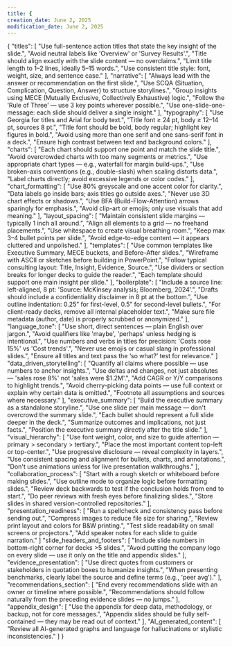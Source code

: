 ```yaml
---
title: {
creation_date: June 2, 2025
modification_date: June 2, 2025
---
```



{
  "titles": [
    "Use full-sentence action titles that state the key insight of the slide.",
    "Avoid neutral labels like 'Overview' or 'Survey Results'.",
    "Title should align exactly with the slide content — no overclaims.",
    "Limit title length to 1–2 lines, ideally 5–15 words.",
    "Use consistent title style: font, weight, size, and sentence case."
  ],
  "narrative": [
    "Always lead with the answer or recommendation on the first slide.",
    "Use SCQA (Situation, Complication, Question, Answer) to structure storylines.",
    "Group insights using MECE (Mutually Exclusive, Collectively Exhaustive) logic.",
    "Follow the ‘Rule of Three’ — use 3 key points wherever possible.",
    "Use one-slide-one-message: each slide should deliver a single insight."
  ],
  "typography": [
    "Use Georgia for titles and Arial for body text.",
    "Title font ≥ 24 pt, body ≥ 12–14 pt, sources 8 pt.",
    "Title font should be bold, body regular; highlight key figures in bold.",
    "Avoid using more than one serif and one sans-serif font in a deck.",
    "Ensure high contrast between text and background colors."
  ],
  "charts": [
    "Each chart should support one point and match the slide title.",
    "Avoid overcrowded charts with too many segments or metrics.",
    "Use appropriate chart types — e.g., waterfall for margin build-ups.",
    "Use broken-axis conventions (e.g., double-slash) when scaling distorts data.",
    "Label charts directly; avoid excessive legends or color codes."
  ],
  "chart_formatting": [
    "Use 80% greyscale and one accent color for clarity.",
    "Data labels go inside bars; axis titles go outside axes.",
    "Never use 3D chart effects or shadows.",
    "Use BFA (Build-Flow-Attention) arrows sparingly for emphasis.",
    "Avoid clip-art or emojis; only use visuals that add meaning."
  ],
  "layout_spacing": [
    "Maintain consistent slide margins — typically 1 inch all around.",
    "Align all elements to a grid — no freehand placements.",
    "Use whitespace to create visual breathing room.",
    "Keep max 3–4 bullet points per slide.",
    "Avoid edge-to-edge content — it appears cluttered and unpolished."
  ],
  "templates": [
    "Use common templates like Executive Summary, MECE buckets, and Before–After slides.",
    "Wireframe with ASCII or sketches before building in PowerPoint.",
    "Follow typical consulting layout: Title, Insight, Evidence, Source.",
    "Use dividers or section breaks for longer decks to guide the reader.",
    "Each template should support one main insight per slide."
  ],
  "boilerplate": [
    "Include a source line: left-aligned, 8 pt: 'Source: McKinsey analysis; Bloomberg, 2024'.",
    "Drafts should include a confidentiality disclaimer in 8 pt at the bottom.",
    "Use outline indentation: 0.25” for first-level, 0.5” for second-level bullets.",
    "For client-ready decks, remove all internal placeholder text.",
    "Make sure file metadata (author, date) is properly scrubbed or anonymized."
  ],
  "language_tone": [
    "Use short, direct sentences — plain English over jargon.",
    "Avoid qualifiers like 'maybe', 'perhaps' unless hedging is intentional.",
    "Use numbers and verbs in titles for precision: 'Costs rose 15%' vs 'Cost trends'.",
    "Never use emojis or casual slang in professional slides.",
    "Ensure all titles and text pass the ‘so what?’ test for relevance."
  ]
  "data_driven_storytelling": [
    "Quantify all claims where possible — use numbers to anchor insights.",
    "Use deltas and changes, not just absolutes — 'sales rose 8%' not 'sales were $1.2M'.",
    "Add CAGR or Y/Y comparisons to highlight trends.",
    "Avoid cherry-picking data points — use full context or explain why certain data is omitted.",
    "Footnote all assumptions and sources where necessary."
  ],
  "executive_summary": [
    "Build the executive summary as a standalone storyline.",
    "Use one slide per main message — don't overcrowd the summary slide.",
    "Each bullet should represent a full slide deeper in the deck.",
    "Summarize outcomes and implications, not just facts.",
    "Position the executive summary directly after the title slide."
  ],
  "visual_hierarchy": [
    "Use font weight, color, and size to guide attention — primary > secondary > tertiary.",
    "Place the most important content top-left or top-center.",
    "Use progressive disclosure — reveal complexity in layers.",
    "Use consistent spacing and alignment for bullets, charts, and annotations.",
    "Don't use animations unless for live presentation walkthroughs."
  ],
  "collaboration_process": [
    "Start with a rough sketch or whiteboard before making slides.",
    "Use outline mode to organize logic before formatting slides.",
    "Review deck backwards to test if the conclusion holds from end to start.",
    "Do peer reviews with fresh eyes before finalizing slides.",
    "Store slides in shared version-controlled repositories."
  ],
  "presentation_readiness": [
    "Run a spellcheck and consistency pass before sending out.",
    "Compress images to reduce file size for sharing.",
    "Review print layout and colors for B&W printing.",
    "Test slide readability on small screens or projectors.",
    "Add speaker notes for each slide to guide narration."
  ]
  "slide_headers_and_footers": [
    "Include slide numbers in bottom-right corner for decks >5 slides.",
    "Avoid putting the company logo on every slide — use it only on the title and appendix slides."
  ],
  "evidence_presentation": [
    "Use direct quotes from customers or stakeholders in quotation boxes to humanize insights.",
    "When presenting benchmarks, clearly label the source and define terms (e.g., 'peer avg')."
  ],
  "recommendations_section": [
    "End every recommendations slide with an owner or timeline where possible.",
    "Recommendations should follow naturally from the preceding evidence slides — no jumps."
  ],
  "appendix_design": [
    "Use the appendix for deep data, methodology, or backup, not for core messages.",
    "Appendix slides should be fully self-contained — they may be read out of context."
  ],
  "AI_generated_content": [
    "Review all AI-generated graphs and language for hallucinations or stylistic inconsistencies."
  ]
}
